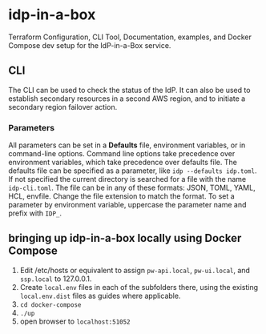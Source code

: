 # idp-in-a-box
Terraform Configuration, CLI Tool, Documentation, examples, and Docker Compose dev setup for the
IdP-in-a-Box service.

## CLI

The CLI can be used to check the status of the IdP. It can also be used to establish secondary resources
in a second AWS region, and to initiate a secondary region failover action.

### Parameters

All parameters can be set in a **Defaults** file, environment variables, or in command-line options. Command line
options take precedence over environment variables, which take precedence over defaults file. The defaults file
can be specified as a parameter, like `idp --defaults idp.toml`. If not specified the current directory is searched
for a file with the name `idp-cli.toml`. The file can be in any of these formats: JSON, TOML, YAML, HCL, envfile. Change
the file extension to match the format. To set a parameter by environment variable, uppercase the parameter name and
prefix with `IDP_`.

## bringing up idp-in-a-box locally using Docker Compose
1. Edit /etc/hosts or equivalent to assign `pw-api.local`, `pw-ui.local`, and
   `ssp.local` to 127.0.0.1.
2. Create `local.env` files in each of the subfolders there, using the existing
   `local.env.dist` files as guides where applicable.
3. `cd docker-compose`
4. `./up`
5. open browser to `localhost:51052`
